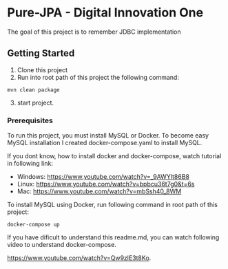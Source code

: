 # Pure-JPA - Digital Innovation One

The goal of this project is to remember JDBC implementation
## Getting Started

1. Clone this project
2. Run into root path of this project the following command:
```
mvn clean package
```
3. start project.


### Prerequisites

To run this project, you must install MySQL or Docker. To become easy MySQL installation
I created docker-compose.yaml to install MySQL.


If you dont know, how to install docker and docker-compose, watch tutorial in following link:
- Windows: https://www.youtube.com/watch?v=_9AWYlt86B8
- Linux: https://www.youtube.com/watch?v=bpbcu36t7g0&t=6s
- Mac: https://www.youtube.com/watch?v=mbSsh40_8WM

To install MySQL using Docker, run following command in root path of this project:

```
docker-compose up
```

If you have dificult to understand this readme.md, you can watch following video to understand docker-compose.

https://www.youtube.com/watch?v=Qw9zlE3t8Ko.
